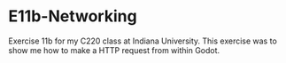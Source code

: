 # E11b-Networking

Exercise 11b for my C220 class at Indiana University. This exercise was to show me how to make a HTTP request from within Godot. 
